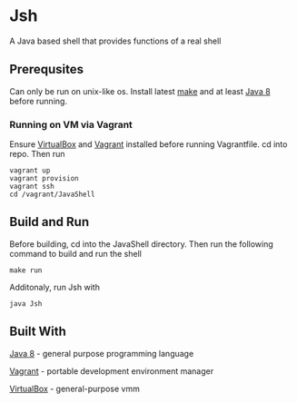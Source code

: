 # Jsh
A Java based shell that provides functions of a real shell
## Prerequsites
Can only be run on unix-like os. Install latest [make](https://www.gnu.org/software/make/) and at least [Java 8](http://www.oracle.com/technetwork/java/javase/downloads/jdk8-downloads-2133151.html) before running.
### Running on VM via Vagrant
Ensure [VirtualBox](https://www.virtualbox.org/wiki/VirtualBox) and [Vagrant](https://www.vagrantup.com/docs/getting-started/) installed before running Vagrantfile. cd into repo. Then run
```
vagrant up
vagrant provision
vagrant ssh
cd /vagrant/JavaShell
```
## Build and Run
Before building, cd into the JavaShell directory. Then run the following command to build and run the shell
```
make run
```
Additonaly, run Jsh with
```
java Jsh
```
## Built With
[Java 8](http://www.oracle.com/technetwork/java/javase/overview/java8-2100321.html) - general purpose programming language

[Vagrant](https://www.vagrantup.com/) - portable development environment manager

[VirtualBox](https://www.virtualbox.org/wiki/VirtualBox) - general-purpose vmm
